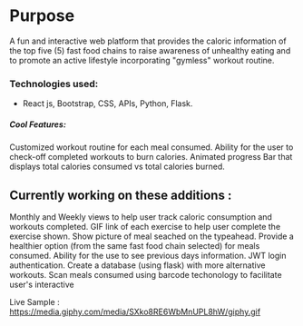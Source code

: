 # Purpose


A fun and interactive web platform that provides the caloric information of the top five (5) fast food chains to raise awareness of unhealthy eating and to promote an active lifestyle incorporating "gymless" workout routine.




### Technologies used:
- React js, Bootstrap, CSS, APIs, Python, Flask.

##### Cool Features:

Customized workout routine for each meal consumed.
Ability for the user to check-off completed workouts to burn calories.
Animated progress Bar that displays total calories consumed vs total calories burned.


## Currently working on these additions :

Monthly and Weekly views to help user track caloric consumption and workouts completed.
GIF link of each exercise to help user complete the exercise shown.
Show picture of meal seached on the typeahead.
Provide a healthier option (from the same fast food chain selected) for meals consumed.
Ability for the use to see previous days information.
JWT login authentication.
Create a database (using flask) with more alternative workouts.
Scan meals consumed using barcode techonology to facilitate user's interactive

Live Sample : https://media.giphy.com/media/SXko8RE6WbMnUPL8hW/giphy.gif





